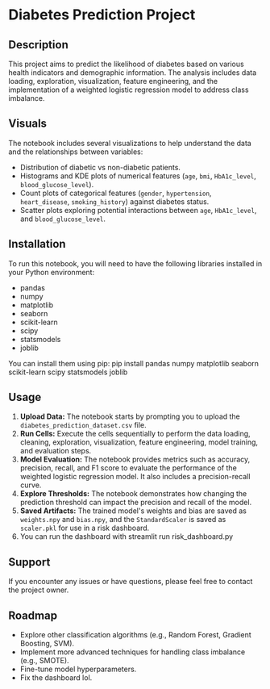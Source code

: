 # Diabetes Prediction Project

## Description

This project aims to predict the likelihood of diabetes based on various health indicators and demographic information. The analysis includes data loading, exploration, visualization, feature engineering, and the implementation of a weighted logistic regression model to address class imbalance.

## Visuals

The notebook includes several visualizations to help understand the data and the relationships between variables:

- Distribution of diabetic vs non-diabetic patients.
- Histograms and KDE plots of numerical features (`age`, `bmi`, `HbA1c_level`, `blood_glucose_level`).
- Count plots of categorical features (`gender`, `hypertension`, `heart_disease`, `smoking_history`) against diabetes status.
- Scatter plots exploring potential interactions between `age`, `HbA1c_level`, and `blood_glucose_level`.

## Installation

To run this notebook, you will need to have the following libraries installed in your Python environment:

- pandas
- numpy
- matplotlib
- seaborn
- scikit-learn
- scipy
- statsmodels
- joblib

You can install them using pip: pip install pandas numpy matplotlib seaborn scikit-learn scipy statsmodels joblib

## Usage

1.  **Upload Data:** The notebook starts by prompting you to upload the `diabetes_prediction_dataset.csv` file.
2.  **Run Cells:** Execute the cells sequentially to perform the data loading, cleaning, exploration, visualization, feature engineering, model training, and evaluation steps.
3.  **Model Evaluation:** The notebook provides metrics such as accuracy, precision, recall, and F1 score to evaluate the performance of the weighted logistic regression model. It also includes a precision-recall curve.
4.  **Explore Thresholds:** The notebook demonstrates how changing the prediction threshold can impact the precision and recall of the model.
5.  **Saved Artifacts:** The trained model's weights and bias are saved as `weights.npy` and `bias.npy`, and the `StandardScaler` is saved as `scaler.pkl` for use in a risk dashboard.
6.  You can run the dashboard with streamlit run risk_dashboard.py

## Support

If you encounter any issues or have questions, please feel free to contact the project owner.

## Roadmap
- Explore other classification algorithms (e.g., Random Forest, Gradient Boosting, SVM).
- Implement more advanced techniques for handling class imbalance (e.g., SMOTE).
- Fine-tune model hyperparameters.
- Fix the dashboard lol.
